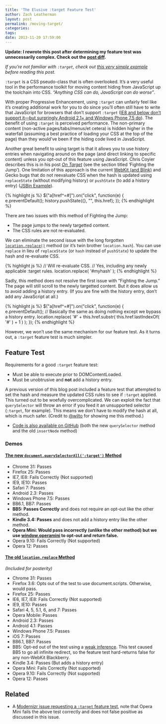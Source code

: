 ```yaml
---
title: 'The Elusive :target Feature Test'
author: Zach Leatherman
layout: post
permalink: /moving-target/
categories:
tags:
date: 2013-11-20 17:59:00
---
```


**Update: I rewrote this post after determining my feature test was unnecessarily complex. Check out the [post diff](https://github.com/zachleat/zachleat.com/commit/54b7cc7f4e26bacc849696dfa58fadec5dad5709).**

*If you’re not familiar with `:target`, check out [this very simple example](http://www.zachleat.com/test/css-target-feature-test/control.html) before reading this post.*

`:target` is a CSS pseudo-class that is often overlooked. It’s a very useful tool in the performance toolkit for moving content hiding from JavaScript up the toolchain into CSS. *“Anything CSS can do, JavaScript can do worse”*.

With proper Progressive Enhancement, using `:target` can unfairly feel like it’s creating additional work for you to do since you’ll often still have to write that JavaScript for browsers that don’t support `:target` ([IE8 and below don’t support it—but surpringly Android 2.1+ and Windows Phone 7.5 do](https://developer.mozilla.org/en-US/docs/Web/CSS/:target#Browser_compatibility)). The benefit of using `:target` is perceived performance. The non-primary content (non-active pages/tabs/menus/et cetera) is hidden higher in the waterfall (assuming a best practice of loading your CSS at the top of the page) than they would’ve been if the hiding code lived in JavaScript.

Another great benefit to using target is that it allows you to use history entries when navigating around on the page (and direct linking to specific content) unless you opt-out of this feature using JavaScript. Chris Coyier describes this is in his post *[On Target](http://css-tricks.com/on-target/)* (see the section titled ‘Fighting the Jump’). One limitation of this approach is the current [WebKit (and Blink)](https://bugs.webkit.org/show_bug.cgi?id=83490) and Gecko bugs that do not reevaluate CSS when the hash is updated using `replaceState` (without modifying history) or `pushState` (to add a history entry) ([JSBin Example](http://jsbin.com/esunoh/2)).

{% highlight js %}
$("a[href^=#]").on("click", function(e) {
  e.preventDefault();
  history.pushState({}, "", this.href);
});
{% endhighlight %}

There are two issues with this method of Fighting the Jump:

* The page jumps to the newly targetted content.
* The CSS rules are not re-evaluated.

We can eliminate the second issue with the long forgotten [`location.replace()`](https://developer.mozilla.org/en-US/docs/Web/API/Location.replace) method (or it’s twin brother `location.hash`). You can use `replace` in lieu of `replaceState` (or `hash` instead of `pushState`) to update the hash and re-evaluate CSS.

{% highlight js %}
// Will re-evaluate CSS.
// Yes, including any newly applicable :target rules.
location.replace( '#myhash' );
{% endhighlight %}

Sadly, this method does not resolve the first issue with “Fighting the Jump.” The page will still scroll to the newly targetted content. But it does allow us to avoid adding a history entry. (If you are fine with the history entry, don’t add any JavaScript at all.)

{% highlight js %}
$("a[href^=#]").on("click", function(e) {
  e.preventDefault();
  // Basically the same as doing nothing except we bypass a history entry.
  location.replace( '#' + this.href.substr( this.href.lastIndexOf( '#' ) + 1 ) );
});
{% endhighlight %}

However, we won’t use the same mechanism for our feature test. As it turns out, a `:target` feature test is much simpler.

## Feature Test

Requirements for a good `:target` feature test:

* Must be able to execute prior to DOMContentLoaded.
* Must be unobtrusive and **not** add a history entry.

A previous version of this blog post included a feature test that attempted to set the hash and measure the updated CSS rules to see if `:target` applied. This turned out to be woefully overcomplicated. We can exploit the fact that `querySelector` will throw an error if you feed it an unsupported selector (`:target`, for example). This means we don’t have to modify the hash at all, which is much safer. (Credit to [@wilto](https://twitter.com/wilto) for showing me this method.)

* [Code is also available on GitHub](https://github.com/zachleat/Compatibility-Tests/tree/master/css-target-feature-test) (both the new `querySelector` method and the old `insertNode` method)

### Demos

#### [The new `document.querySelectorAll(':target')` Method](http://www.zachleat.com/test/css-target-feature-test/insertNode.html)

* Chrome 31: Passes
* Firefox 25: Passes
* IE7, IE8: Fails Correctly (Not supported)
* IE9, IE10: Passes
* Safari 7: Passes
* Android 2.3: Passes
* Windows Phone 7.5: Passes
* BB6.1, BB7: Passes
* **BB5: Passes Correctly** and does not require an opt-out like the other method.
* **Kindle 3.4: Passes** and does not add a history entry like the other method.
* **Opera Mini: Would pass incorrectly (unlike the other method) but we use [window.operamini](http://dev.opera.com/articles/view/opera-mini-and-javascript/#detectingmini) to opt-out and return false.**
* Opera 9.10: Fails Correctly (Not supported)
* Opera 12: Passes

#### [The old `location.replace` Method](http://www.zachleat.com/test/css-target-feature-test/querySelector.html)

*(Included for posterity)*

* Chrome 31: Passes
* Firefox 3.6: Opts out of the test to use document.scripts. Otherwise, would pass.
* Firefox 25: Passes
* IE6, IE7, IE8: Fails Correctly (Not supported)
* IE9, IE10: Passes
* Safari 4, 5, 5.1, 6, and 7: Passes
* Opera Mobile: Passes
* Android 2.3: Passes
* Android 4.1: Passes
* Windows Phone 7.5: Passes
* iOS 7: Passes
* BB6.1, BB7: Passes
* BB5: Opt-ed out of the test using a [weak inference](https://gist.github.com/jdalton/812950). This test caused BB5 to go all infinite redirect, so the feature test hard-returns false for any non-WebKit Blackberry.
* Kindle 3.4: Passes (But adds a history entry)
* Opera Mini: Fails Correctly (Not supported)
* Opera 9.10: Fails Correctly (Not supported)
* Opera 12: Passes

## Related

* A [Modernizr issue requesting a `:target` feature test](https://github.com/Modernizr/Modernizr/issues/440), note that Opera Mini fails the above test correctly and does not false positive as discussed in this issue.
